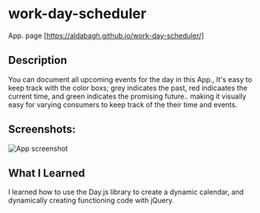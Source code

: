 # work-day-scheduler
App. page [https://aldabagh.github.io/work-day-scheduler/]

## Description
 You can document all upcoming events for the day in this App., It's easy to keep track with the color boxs; grey indicates the past, red indicaates the current time, and green indicates the promising future.. making it visually easy for varying consumers to keep track of the their time and events.


 ## Screenshots:
![App screenshot]()





 ## What I Learned
 I learned how to use the Day.js library to create a dynamic calendar, and dynamically creating functioning code with jQuery.
